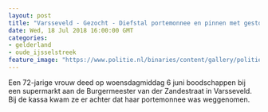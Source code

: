 ```yaml
---
layout: post
title: "Varsseveld - Gezocht - Diefstal portemonnee en pinnen met gestolen bankpas"
date: Wed, 18 Jul 2018 16:00:00 GMT
categories: 
- gelderland 
- oude_ijsselstreek 
feature_image: "https://www.politie.nl/binaries/content/gallery/politie/gezocht/verdachten/2018/juli/02-on/2018247904-1.jpg"
---
```


Een 72-jarige vrouw deed op woensdagmiddag 6 juni boodschappen bij een supermarkt aan de Burgermeester van der Zandestraat in Varsseveld. Bij de kassa kwam ze er achter dat haar portemonnee was weggenomen.
